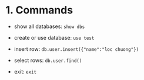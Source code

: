 # 1. Commands

- show all databases: `show dbs`

- create or use database: `use test`

- insert row: `db.user.insert({"name":"loc chuong"})`

- select rows: `db.user.find()`

- exit: `exit`